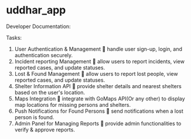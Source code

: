 # uddhar_app

Developer Documentation:

Tasks:
1. User Authentication & Management
🔹 handle user sign-up, login, and authentication securely.
2. Incident reporting Management
🔹 allow users to report incidents, view reported cases, and update statuses.
3. Lost & Found Management
🔹 allow users to report lost people, view reported cases, and update statuses.
4. Shelter Information API
🔹 provide shelter details and nearest shelters based on the user's location.
5. Maps Integration
🔹 integrate with GoMaps API(Or any other) to display map locations for missing persons and shelters.
6. Push Notifications for Found Persons
🔹 send notifications when a lost person is found.
7. Admin Panel for Managing Reports
🔹 provide admin functionalities to verify & approve reports.
